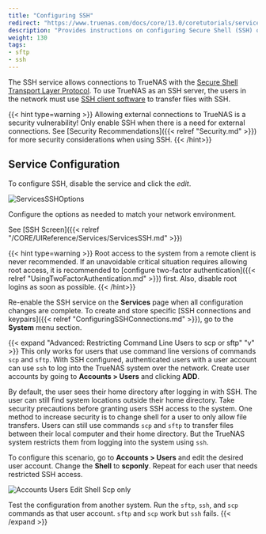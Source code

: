 ```yaml
---
title: "Configuring SSH"
redirect: "https://www.truenas.com/docs/core/13.0/coretutorials/services/configuringssh/"
description: "Provides instructions on configuring Secure Shell (SSH) on your TrueNAS."
weight: 130
tags:
- sftp
- ssh
---
```


The SSH service allows connections to TrueNAS with the [Secure Shell Transport Layer Protocol](https://tools.ietf.org/html/rfc4253).
To use TrueNAS as an SSH server, the users in the network must use [SSH client software](https://www.bing.com/search?q=SSH%20client%20software) to transfer files with SSH.

{{< hint type=warning >}}
Allowing external connections to TrueNAS is a security vulnerability!
Only enable SSH when there is a need for external connections.
See [Security Recommendations]({{< relref "Security.md" >}}) for more security considerations when using SSH.
{{< /hint>}}

## Service Configuration

To configure SSH, disable the service and click the <i class="material-icons" aria-hidden="true" title="Configure">edit</i>.

![ServicesSSHOptions](/images/CORE/Services/ServicesSSHOptions.png "SSH Options")

Configure the options as needed to match your network environment.

See [SSH Screen]({{< relref "/CORE/UIReference/Services/ServicesSSH.md" >}})

{{< hint type=warning >}}
Root access to the system from a remote client is never recommended.
If an unavoidable critical situation requires allowing root access, it is recommended to [configure two-factor authentication]({{< relref "UsingTwoFactorAuthentication.md" >}}) first.
Also, disable root logins as soon as possible.
{{< /hint>}}

Re-enable the SSH service on the **Services** page when all configuration changes are complete.
To create and store specific [SSH connections and keypairs]({{< relref "ConfiguringSSHConnections.md" >}}), go to the **System** menu section.

{{< expand "Advanced: Restricting Command Line Users to scp or sftp" "v" >}}
This only works for users that use command line versions of commands `scp` and `sftp`.
With SSH configured, authenticated users with a user account can use `ssh` to log into the TrueNAS system over the network.
Create user accounts by going to **Accounts > Users** and clicking **ADD**.

By default, the user sees their home directory after logging in with SSH.
The user can still find system locations outside their home directory. Take security precautions before granting users SSH access to the system.
One method to increase security is to change shell for a user to only allow file transfers.
Users can still use commands `scp` and `sftp` to transfer files between their local computer and their home directory. But the TrueNAS system restricts them from logging into the system using `ssh`.

To configure this scenario, go to **Accounts > Users** and edit the desired user account.
Change the **Shell** to **scponly**.
Repeat for each user that needs restricted SSH access.

![Accounts Users Edit Shell Scp only](/images/CORE/Accounts/AccountsUsersEditShellScponly.png "Accounts Users Edit Shell Scp only")

Test the configuration from another system. Run the `sftp`, `ssh`, and `scp` commands as that user account.
`sftp` and `scp` work but `ssh` fails.
{{< /expand >}}

